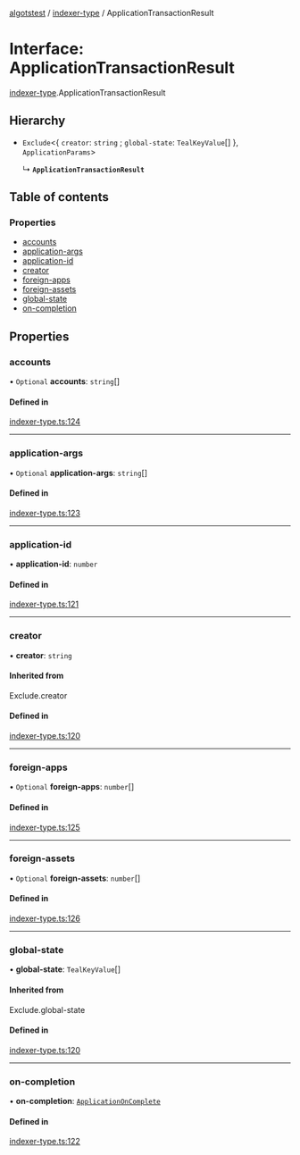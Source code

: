 [algotstest](../README.md) / [indexer-type](../modules/indexer_type.md) / ApplicationTransactionResult

# Interface: ApplicationTransactionResult

[indexer-type](../modules/indexer_type.md).ApplicationTransactionResult

## Hierarchy

- `Exclude`<{ `creator`: `string` ; `global-state`: `TealKeyValue`[]  }, `ApplicationParams`\>

  ↳ **`ApplicationTransactionResult`**

## Table of contents

### Properties

- [accounts](indexer_type.ApplicationTransactionResult.md#accounts)
- [application-args](indexer_type.ApplicationTransactionResult.md#application-args)
- [application-id](indexer_type.ApplicationTransactionResult.md#application-id)
- [creator](indexer_type.ApplicationTransactionResult.md#creator)
- [foreign-apps](indexer_type.ApplicationTransactionResult.md#foreign-apps)
- [foreign-assets](indexer_type.ApplicationTransactionResult.md#foreign-assets)
- [global-state](indexer_type.ApplicationTransactionResult.md#global-state)
- [on-completion](indexer_type.ApplicationTransactionResult.md#on-completion)

## Properties

### accounts

• `Optional` **accounts**: `string`[]

#### Defined in

[indexer-type.ts:124](https://github.com/algorandfoundation/algokit-utils-ts/blob/4edaa90/src/indexer-type.ts#L124)

___

### application-args

• `Optional` **application-args**: `string`[]

#### Defined in

[indexer-type.ts:123](https://github.com/algorandfoundation/algokit-utils-ts/blob/4edaa90/src/indexer-type.ts#L123)

___

### application-id

• **application-id**: `number`

#### Defined in

[indexer-type.ts:121](https://github.com/algorandfoundation/algokit-utils-ts/blob/4edaa90/src/indexer-type.ts#L121)

___

### creator

• **creator**: `string`

#### Inherited from

Exclude.creator

#### Defined in

[indexer-type.ts:120](https://github.com/algorandfoundation/algokit-utils-ts/blob/4edaa90/src/indexer-type.ts#L120)

___

### foreign-apps

• `Optional` **foreign-apps**: `number`[]

#### Defined in

[indexer-type.ts:125](https://github.com/algorandfoundation/algokit-utils-ts/blob/4edaa90/src/indexer-type.ts#L125)

___

### foreign-assets

• `Optional` **foreign-assets**: `number`[]

#### Defined in

[indexer-type.ts:126](https://github.com/algorandfoundation/algokit-utils-ts/blob/4edaa90/src/indexer-type.ts#L126)

___

### global-state

• **global-state**: `TealKeyValue`[]

#### Inherited from

Exclude.global-state

#### Defined in

[indexer-type.ts:120](https://github.com/algorandfoundation/algokit-utils-ts/blob/4edaa90/src/indexer-type.ts#L120)

___

### on-completion

• **on-completion**: [`ApplicationOnComplete`](../enums/indexer_type.ApplicationOnComplete.md)

#### Defined in

[indexer-type.ts:122](https://github.com/algorandfoundation/algokit-utils-ts/blob/4edaa90/src/indexer-type.ts#L122)

